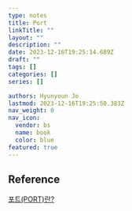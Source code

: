 ```yaml
---
type: notes
title: Port
linkTitle: ""
layout: ""
description: ""
date: 2023-12-16T19:25:14.689Z
draft: ""
tags: []
categories: []
series: []

authors: Hyunyoun Jo
lastmod: 2023-12-16T19:25:50.383Z
nav_weight: 0
nav_icon:
  vendor: bs
  name: book
  color: blue
featured: true
---
```


## Reference

[포트(PORT)란?](https://sangbeomkim.tistory.com/101)
